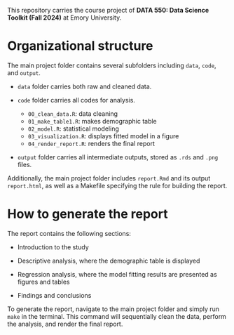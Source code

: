 This repository carries the course project of __DATA 550: Data Science Toolkit (Fall 2024)__ at Emory University.

# Organizational structure

The main project folder contains several subfolders including `data`, `code`, and `output`.

* `data` folder carries both raw and cleaned data.

* `code` folder carries all codes for analysis.
    * `00_clean_data.R`: data cleaning
    * `01_make_table1.R`: makes demographic table
    * `02_model.R`: statistical modeling
    * `03_visualization.R`: displays fitted model in a figure
    * `04_render_report.R`: renders the final report

* `output` folder carries all intermediate outputs, stored as `.rds` and `.png` files.

Additionally, the main project folder includes `report.Rmd` and its output `report.html`, as well as a Makefile specifying the rule for building the report.

# How to generate the report

The report contains the following sections:

* Introduction to the study

* Descriptive analysis, where the demographic table is displayed

* Regression analysis, where the model fitting results are presented as figures and tables

* Findings and conclusions

To generate the report, navigate to the main project folder and simply run `make` in the terminal. This command will sequentially clean the data, perform the analysis, and render the final report.